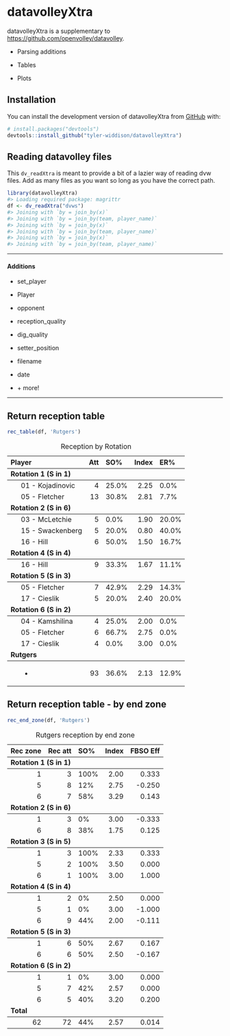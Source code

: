 
<!-- README.md is generated from README.Rmd. Please edit that file -->

# datavolleyXtra

<!-- badges: start -->
<!-- badges: end -->

datavolleyXtra is a supplementary to
<https://github.com/openvolley/datavolley>.

- Parsing additions

- Tables

- Plots

## Installation

You can install the development version of datavolleyXtra from
[GitHub](https://github.com/) with:

``` r
# install.packages("devtools")
devtools::install_github("tyler-widdison/datavolleyXtra")
```

## Reading datavolley files

This `dv_readXtra` is meant to provide a bit of a lazier way of reading
dvw files. Add as many files as you want so long as you have the correct
path.

``` r
library(datavolleyXtra)
#> Loading required package: magrittr
df <- dv_readXtra("dvws")
#> Joining with `by = join_by(x)`
#> Joining with `by = join_by(team, player_name)`
#> Joining with `by = join_by(x)`
#> Joining with `by = join_by(team, player_name)`
#> Joining with `by = join_by(x)`
#> Joining with `by = join_by(team, player_name)`
```

------------------------------------------------------------------------

#### Additions

- set_player

- Player

- opponent

- reception_quality

- dig_quality

- setter_position

- filename

- date

- \+ more!

------------------------------------------------------------------------

## Return reception table

``` r
rec_table(df, 'Rutgers')
```

<table class="table" style="width: auto !important; margin-left: auto; margin-right: auto;">
<caption>
Reception by Rotation
</caption>
<thead>
<tr>
<th style="text-align:left;">
Player
</th>
<th style="text-align:right;">
Att
</th>
<th style="text-align:left;">
SO%
</th>
<th style="text-align:right;">
Index
</th>
<th style="text-align:left;">
ER%
</th>
</tr>
</thead>
<tbody>
<tr grouplength="2">
<td colspan="5" style="border-bottom: 1px solid;">
<strong>Rotation 1 (S in 1)</strong>
</td>
</tr>
<tr>
<td style="text-align:left;padding-left: 2em;" indentlevel="1">
01 - Kojadinovic
</td>
<td style="text-align:right;">
4
</td>
<td style="text-align:left;">
25.0%
</td>
<td style="text-align:right;">
2.25
</td>
<td style="text-align:left;">
0.0%
</td>
</tr>
<tr>
<td style="text-align:left;padding-left: 2em;" indentlevel="1">
05 - Fletcher
</td>
<td style="text-align:right;">
13
</td>
<td style="text-align:left;">
30.8%
</td>
<td style="text-align:right;">
2.81
</td>
<td style="text-align:left;">
7.7%
</td>
</tr>
<tr grouplength="3">
<td colspan="5" style="border-bottom: 1px solid;">
<strong>Rotation 2 (S in 6)</strong>
</td>
</tr>
<tr>
<td style="text-align:left;padding-left: 2em;" indentlevel="1">
03 - McLetchie
</td>
<td style="text-align:right;">
5
</td>
<td style="text-align:left;">
0.0%
</td>
<td style="text-align:right;">
1.90
</td>
<td style="text-align:left;">
20.0%
</td>
</tr>
<tr>
<td style="text-align:left;padding-left: 2em;" indentlevel="1">
15 - Swackenberg
</td>
<td style="text-align:right;">
5
</td>
<td style="text-align:left;">
20.0%
</td>
<td style="text-align:right;">
0.80
</td>
<td style="text-align:left;">
40.0%
</td>
</tr>
<tr>
<td style="text-align:left;padding-left: 2em;" indentlevel="1">
16 - Hill
</td>
<td style="text-align:right;">
6
</td>
<td style="text-align:left;">
50.0%
</td>
<td style="text-align:right;">
1.50
</td>
<td style="text-align:left;">
16.7%
</td>
</tr>
<tr grouplength="1">
<td colspan="5" style="border-bottom: 1px solid;">
<strong>Rotation 4 (S in 4)</strong>
</td>
</tr>
<tr>
<td style="text-align:left;padding-left: 2em;" indentlevel="1">
16 - Hill
</td>
<td style="text-align:right;">
9
</td>
<td style="text-align:left;">
33.3%
</td>
<td style="text-align:right;">
1.67
</td>
<td style="text-align:left;">
11.1%
</td>
</tr>
<tr grouplength="2">
<td colspan="5" style="border-bottom: 1px solid;">
<strong>Rotation 5 (S in 3)</strong>
</td>
</tr>
<tr>
<td style="text-align:left;padding-left: 2em;" indentlevel="1">
05 - Fletcher
</td>
<td style="text-align:right;">
7
</td>
<td style="text-align:left;">
42.9%
</td>
<td style="text-align:right;">
2.29
</td>
<td style="text-align:left;">
14.3%
</td>
</tr>
<tr>
<td style="text-align:left;padding-left: 2em;" indentlevel="1">
17 - Cieslik
</td>
<td style="text-align:right;">
5
</td>
<td style="text-align:left;">
20.0%
</td>
<td style="text-align:right;">
2.40
</td>
<td style="text-align:left;">
20.0%
</td>
</tr>
<tr grouplength="3">
<td colspan="5" style="border-bottom: 1px solid;">
<strong>Rotation 6 (S in 2)</strong>
</td>
</tr>
<tr>
<td style="text-align:left;padding-left: 2em;" indentlevel="1">
04 - Kamshilina
</td>
<td style="text-align:right;">
4
</td>
<td style="text-align:left;">
25.0%
</td>
<td style="text-align:right;">
2.00
</td>
<td style="text-align:left;">
0.0%
</td>
</tr>
<tr>
<td style="text-align:left;padding-left: 2em;" indentlevel="1">
05 - Fletcher
</td>
<td style="text-align:right;">
6
</td>
<td style="text-align:left;">
66.7%
</td>
<td style="text-align:right;">
2.75
</td>
<td style="text-align:left;">
0.0%
</td>
</tr>
<tr>
<td style="text-align:left;padding-left: 2em;" indentlevel="1">
17 - Cieslik
</td>
<td style="text-align:right;">
4
</td>
<td style="text-align:left;">
0.0%
</td>
<td style="text-align:right;">
3.00
</td>
<td style="text-align:left;">
0.0%
</td>
</tr>
<tr grouplength="1">
<td colspan="5" style="border-bottom: 1px solid;">
<strong>Rutgers</strong>
</td>
</tr>
<tr>
<td style="text-align:left;padding-left: 2em;" indentlevel="1">

- </td>
  <td style="text-align:right;">
  93
  </td>
  <td style="text-align:left;">
  36.6%
  </td>
  <td style="text-align:right;">
  2.13
  </td>
  <td style="text-align:left;">
  12.9%
  </td>
  </tr>
  </tbody>
  </table>

## Return reception table - by end zone

``` r
rec_end_zone(df, 'Rutgers')
```

<table class="table" style="width: auto !important; margin-left: auto; margin-right: auto;">
<caption>
Rutgers reception by end zone
</caption>
<thead>
<tr>
<th style="text-align:right;">
Rec zone
</th>
<th style="text-align:right;">
Rec att
</th>
<th style="text-align:left;">
SO%
</th>
<th style="text-align:right;">
Index
</th>
<th style="text-align:right;">
FBSO Eff
</th>
</tr>
</thead>
<tbody>
<tr grouplength="3">
<td colspan="5" style="border-bottom: 1px solid;">
<strong>Rotation 1 (S in 1)</strong>
</td>
</tr>
<tr>
<td style="text-align:right;padding-left: 2em;" indentlevel="1">
1
</td>
<td style="text-align:right;">
3
</td>
<td style="text-align:left;">
100%
</td>
<td style="text-align:right;">
2.00
</td>
<td style="text-align:right;">
0.333
</td>
</tr>
<tr>
<td style="text-align:right;padding-left: 2em;" indentlevel="1">
5
</td>
<td style="text-align:right;">
8
</td>
<td style="text-align:left;">
12%
</td>
<td style="text-align:right;">
2.75
</td>
<td style="text-align:right;">
-0.250
</td>
</tr>
<tr>
<td style="text-align:right;padding-left: 2em;" indentlevel="1">
6
</td>
<td style="text-align:right;">
7
</td>
<td style="text-align:left;">
58%
</td>
<td style="text-align:right;">
3.29
</td>
<td style="text-align:right;">
0.143
</td>
</tr>
<tr grouplength="2">
<td colspan="5" style="border-bottom: 1px solid;">
<strong>Rotation 2 (S in 6)</strong>
</td>
</tr>
<tr>
<td style="text-align:right;padding-left: 2em;" indentlevel="1">
1
</td>
<td style="text-align:right;">
3
</td>
<td style="text-align:left;">
0%
</td>
<td style="text-align:right;">
3.00
</td>
<td style="text-align:right;">
-0.333
</td>
</tr>
<tr>
<td style="text-align:right;padding-left: 2em;" indentlevel="1">
6
</td>
<td style="text-align:right;">
8
</td>
<td style="text-align:left;">
38%
</td>
<td style="text-align:right;">
1.75
</td>
<td style="text-align:right;">
0.125
</td>
</tr>
<tr grouplength="3">
<td colspan="5" style="border-bottom: 1px solid;">
<strong>Rotation 3 (S in 5)</strong>
</td>
</tr>
<tr>
<td style="text-align:right;padding-left: 2em;" indentlevel="1">
1
</td>
<td style="text-align:right;">
3
</td>
<td style="text-align:left;">
100%
</td>
<td style="text-align:right;">
2.33
</td>
<td style="text-align:right;">
0.333
</td>
</tr>
<tr>
<td style="text-align:right;padding-left: 2em;" indentlevel="1">
5
</td>
<td style="text-align:right;">
2
</td>
<td style="text-align:left;">
100%
</td>
<td style="text-align:right;">
3.50
</td>
<td style="text-align:right;">
0.000
</td>
</tr>
<tr>
<td style="text-align:right;padding-left: 2em;" indentlevel="1">
6
</td>
<td style="text-align:right;">
1
</td>
<td style="text-align:left;">
100%
</td>
<td style="text-align:right;">
3.00
</td>
<td style="text-align:right;">
1.000
</td>
</tr>
<tr grouplength="3">
<td colspan="5" style="border-bottom: 1px solid;">
<strong>Rotation 4 (S in 4)</strong>
</td>
</tr>
<tr>
<td style="text-align:right;padding-left: 2em;" indentlevel="1">
1
</td>
<td style="text-align:right;">
2
</td>
<td style="text-align:left;">
0%
</td>
<td style="text-align:right;">
2.50
</td>
<td style="text-align:right;">
0.000
</td>
</tr>
<tr>
<td style="text-align:right;padding-left: 2em;" indentlevel="1">
5
</td>
<td style="text-align:right;">
1
</td>
<td style="text-align:left;">
0%
</td>
<td style="text-align:right;">
3.00
</td>
<td style="text-align:right;">
-1.000
</td>
</tr>
<tr>
<td style="text-align:right;padding-left: 2em;" indentlevel="1">
6
</td>
<td style="text-align:right;">
9
</td>
<td style="text-align:left;">
44%
</td>
<td style="text-align:right;">
2.00
</td>
<td style="text-align:right;">
-0.111
</td>
</tr>
<tr grouplength="2">
<td colspan="5" style="border-bottom: 1px solid;">
<strong>Rotation 5 (S in 3)</strong>
</td>
</tr>
<tr>
<td style="text-align:right;padding-left: 2em;" indentlevel="1">
1
</td>
<td style="text-align:right;">
6
</td>
<td style="text-align:left;">
50%
</td>
<td style="text-align:right;">
2.67
</td>
<td style="text-align:right;">
0.167
</td>
</tr>
<tr>
<td style="text-align:right;padding-left: 2em;" indentlevel="1">
6
</td>
<td style="text-align:right;">
6
</td>
<td style="text-align:left;">
50%
</td>
<td style="text-align:right;">
2.50
</td>
<td style="text-align:right;">
-0.167
</td>
</tr>
<tr grouplength="3">
<td colspan="5" style="border-bottom: 1px solid;">
<strong>Rotation 6 (S in 2)</strong>
</td>
</tr>
<tr>
<td style="text-align:right;padding-left: 2em;" indentlevel="1">
1
</td>
<td style="text-align:right;">
1
</td>
<td style="text-align:left;">
0%
</td>
<td style="text-align:right;">
3.00
</td>
<td style="text-align:right;">
0.000
</td>
</tr>
<tr>
<td style="text-align:right;padding-left: 2em;" indentlevel="1">
5
</td>
<td style="text-align:right;">
7
</td>
<td style="text-align:left;">
42%
</td>
<td style="text-align:right;">
2.57
</td>
<td style="text-align:right;">
0.000
</td>
</tr>
<tr>
<td style="text-align:right;padding-left: 2em;" indentlevel="1">
6
</td>
<td style="text-align:right;">
5
</td>
<td style="text-align:left;">
40%
</td>
<td style="text-align:right;">
3.20
</td>
<td style="text-align:right;">
0.200
</td>
</tr>
<tr grouplength="1">
<td colspan="5" style="border-bottom: 1px solid;">
<strong>Total</strong>
</td>
</tr>
<tr>
<td style="text-align:right;padding-left: 2em;" indentlevel="1">
62
</td>
<td style="text-align:right;">
72
</td>
<td style="text-align:left;">
44%
</td>
<td style="text-align:right;">
2.57
</td>
<td style="text-align:right;">
0.014
</td>
</tr>
</tbody>
</table>
